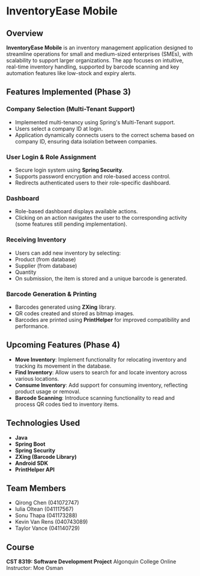 # InventoryEase Mobile
## Overview
**InventoryEase Mobile** is an inventory management application designed to streamline
operations for small and medium-sized enterprises (SMEs), with scalability to support
larger organizations. The app focuses on intuitive, real-time inventory handling, supported
by barcode scanning and key automation features like low-stock and expiry alerts.
## Features Implemented (Phase 3)
### Company Selection (Multi-Tenant Support)
- Implemented multi-tenancy using Spring's Multi-Tenant support.
- Users select a company ID at login.
- Application dynamically connects users to the correct schema based on company ID,
ensuring data isolation between companies.
### User Login & Role Assignment
- Secure login system using **Spring Security**.
- Supports password encryption and role-based access control.
- Redirects authenticated users to their role-specific dashboard.
### Dashboard
- Role-based dashboard displays available actions.
- Clicking on an action navigates the user to the corresponding activity (some features still
pending implementation).
### Receiving Inventory
- Users can add new inventory by selecting:
 - Product (from database)
 - Supplier (from database)
 - Quantity
- On submission, the item is stored and a unique barcode is generated.
### Barcode Generation & Printing
- Barcodes generated using **ZXing** library.
- QR codes created and stored as bitmap images.
- Barcodes are printed using **PrintHelper** for improved compatibility and performance.
## Upcoming Features (Phase 4)
- **Move Inventory**: Implement functionality for relocating inventory and tracking its
movement in the database.
- **Find Inventory**: Allow users to search for and locate inventory across various
locations.
- **Consume Inventory**: Add support for consuming inventory, reflecting product usage
or removal.
- **Barcode Scanning**: Introduce scanning functionality to read and process QR codes
tied to inventory items.
## Technologies Used
- **Java**
- **Spring Boot**
- **Spring Security**
- **ZXing (Barcode Library)**
- **Android SDK**
- **PrintHelper API**
## Team Members
- Qirong Chen (041072747)
- Iulia Oltean (041117567)
- Sonu Thapa (041173288)
- Kevin Van Rens (040743089)
- Taylor Vance (041140729)
## Course
**CST 8319: Software Development Project**
Algonquin College Online
Instructor: Moe Osman
